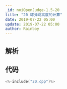 ```yaml
---
_id: noiOpenJudge-1.5-20
title: "20 球弹跳高度的计算"
date: 2019-07-22 05:00
update: 2019-07-22 05:00
author: Rainboy
---
```


## 解析

## 代码

```c
<%-include("20.cpp")%>
```

